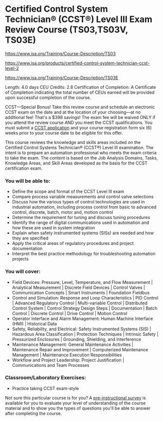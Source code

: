 # Certified Control System Technician® (CCST®) Level III Exam Review Course (TS03,TS03V, TS03E)

https://www.isa.org/Training/Course-Description/TS03

https://www.isa.org/products/certified-control-system-technician-ccst-level-2

https://www.isa.org/Training/Course-Description/TS03E

Length: 4.0 days
CEU Credits: 2.8
Certification of Completion: A Certificate of  Completion indicating the total number of CEUs earned will be provided  upon successful completion of the course.

CCST—Special Bonus!
 Take this review course and schedule an electronic CCST exam on the date and at the location of your choosing—at no additional fee! That's a  $398 savings! The exam fee will be waived ONLY if you attend the review  course AND you meet the CCST qualifications. You must submit a [CCST application](https://www.isa.org/getmedia/1ab6fc43-6daa-41b4-8f55-4e6087e64fa6/CCST-Exam-Application-1.pdf) and your course registration form six (6) weeks prior to your course date to be eligible for this offer.

This course reviews the knowledge and skills areas included on the  Certified Control Systems Technician® (CCST®) Level III examination. The intent is to prepare an automation professional who meets the exam  criteria to take the exam. The content is based on the Job Analysis  Domains, Tasks, Knowledge Areas, and Skill Areas developed as the basis  for the CCST certification exam.

### You will be able to:

- Define the scope and format of the CCST Level III exam
- Compare process variable measurements and control valve selections
- Discuss how the various types of control technologies are used in  industrial automation, including process control from basic to advanced  control, discrete, batch, motor and, motion control
- Determine the requirement for tuning and discuss tuning procedures
- Identify the range of digital communications used in automation and how these are used in system integration
- Explain when safety instrumented systems (SISs) are needed and how they are specified
- Apply the critical areas of regulatory procedures and project documentation
- Interpret the best practice methodology for troubleshooting automation projects

### You will cover:

- Field Devices: Pressure, Level, Temperature, and  Flow Measurement | Analytical Measurement | Discrete Field Devices |  Control Valves | Communication Concepts | Smart Instruments | Foundation Fieldbus
- Control and Simulation: Response and Loop  Characteristics | PID Control | Advanced Regulatory Control |  Multi-variable Control | Distributed Control System | Control Strategy  Design Steps | Documentation | Batch Control | Discrete Control | Drive  Control | Motion Control
- Operator Interface and Alarm Management: Human Machine Interface (HMI) | Historical Data 
- Safety, Reliability, and Electrical: Safety  Instrumented Systems (SIS) | Hazardous Area Classification | Protection  Techniques | Intrinsic Safety | Pressurized Enclosures | Grounding,  Shielding, and Interference
- Maintenance Management: General Maintenance  Activities | Maintenance Repair and Improvement | Computerized  Maintenance Management | Maintenance Execution Responsibilities 
- Workflow and Project Leadership: Project Justification | Communications and Team Processes

### Classroom/Laboratory Exercises:

- Practice taking CCST exam-style

Not sure this particular course is for you?
 A [pre-instructional survey](https://www.isa.org/getmedia/d616f353-f87d-4b63-b6ad-cf46861e09d1/TS03-v2-5-pre.pdf) is available for you to evaluate your level of understanding of the course material and to show you the types of questions you'll be able to  answer after completing the course.

